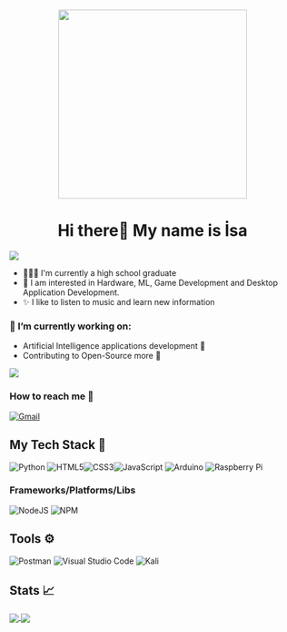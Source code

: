<h1 align="center"> <img src="https://media.giphy.com/media/2ipOXiyd3KuwIraVr2/giphy.gif?cid=ecf05e473m55jl2ztu01s96fwdlkrmvxm6fhtgi3n7jt0ias&rid=giphy.gif&ct=s" width="332" height="332"> </h1>
<!-- <h1 align="center"> <img src="https://avatars.githubusercontent.com/u/48714435?v=4"> </h1> -->

<h1 align="center"> Hi there👋 My name is İsa  </h1> <img src="https://gpvc.arturio.dev/isacolak" align="center">


-   👩🏾‍🎓 I'm currently a high school graduate 
-  🧪 I am interested in Hardware, ML, Game Development and Desktop Application Development. 
-  ✨ I like to listen to music and learn new information
### 🌱 I’m currently working on:

- Artificial Intelligence applications development 🤖
- Contributing to Open-Source more 💌
<a href="https://github.com/isacolak/KaanBOT">
<img align="center" src="https://github-readme-stats.vercel.app/api/pin/?username=isacolak&repo=KaanBOT&theme=material-palenight"> </a>

### How to reach me 📢
<a href="mailto:isacolak04@gmail.com"> <img alt="Gmail" src="https://img.shields.io/badge/Gmail-D14836?style=for-the-badge&logo=gmail&logoColor=white" /> </a>

## My Tech Stack 🥞
<!-- ![C#](https://img.shields.io/badge/c%23-%23239120.svg?style=for-the-badge&logo=c-sharp&logoColor=white) ![C++](https://img.shields.io/badge/c++-%2300599C.svg?style=for-the-badge&logo=c%2B%2B&logoColor=white)![Python](https://img.shields.io/badge/python-3670A0?style=for-the-badge&logo=python&logoColor=ffdd54) ![HTML5](https://img.shields.io/badge/html5-%23E34F26.svg?style=for-the-badge&logo=html5&logoColor=white)![CSS3](https://img.shields.io/badge/css3-%231572B6.svg?style=for-the-badge&logo=css3&logoColor=white)![JavaScript](https://img.shields.io/badge/javascript-%23323330.svg?style=for-the-badge&logo=javascript&logoColor=%23F7DF1E) ![Arduino](https://img.shields.io/badge/-Arduino-00979D?style=for-the-badge&logo=Arduino&logoColor=white) ![Raspberry Pi](https://img.shields.io/badge/-RaspberryPi-C51A4A?style=for-the-badge&logo=Raspberry-Pi) -->
![Python](https://img.shields.io/badge/python-3670A0?style=for-the-badge&logo=python&logoColor=ffdd54) ![HTML5](https://img.shields.io/badge/html5-%23E34F26.svg?style=for-the-badge&logo=html5&logoColor=white)![CSS3](https://img.shields.io/badge/css3-%231572B6.svg?style=for-the-badge&logo=css3&logoColor=white)![JavaScript](https://img.shields.io/badge/javascript-%23323330.svg?style=for-the-badge&logo=javascript&logoColor=%23F7DF1E) ![Arduino](https://img.shields.io/badge/-Arduino-00979D?style=for-the-badge&logo=Arduino&logoColor=white) ![Raspberry Pi](https://img.shields.io/badge/-RaspberryPi-C51A4A?style=for-the-badge&logo=Raspberry-Pi)
### Frameworks/Platforms/Libs
<!-- ![.Net](https://img.shields.io/badge/.NET-5C2D91?style=for-the-badge&logo=.net&logoColor=white) ![NodeJS](https://img.shields.io/badge/node.js-6DA55F?style=for-the-badge&logo=node.js&logoColor=white) ![React](https://img.shields.io/badge/react-%2320232a.svg?style=for-the-badge&logo=react&logoColor=%2361DAFB) ![NPM](https://img.shields.io/badge/NPM-%23000000.svg?style=for-the-badge&logo=npm&logoColor=white) -->
![NodeJS](https://img.shields.io/badge/node.js-6DA55F?style=for-the-badge&logo=node.js&logoColor=white) ![NPM](https://img.shields.io/badge/NPM-%23000000.svg?style=for-the-badge&logo=npm&logoColor=white)

## Tools ⚙ 
<!--   ![Docker](https://img.shields.io/badge/docker-%230db7ed.svg?style=for-the-badge&logo=docker&logoColor=white) -->
  ![Postman](https://img.shields.io/badge/Postman-FF6C37?style=for-the-badge&logo=postman&logoColor=white)
  ![Visual Studio Code](https://img.shields.io/badge/Visual%20Studio%20Code-0078d7.svg?style=for-the-badge&logo=visual-studio-code&logoColor=white)
  ![Kali](https://img.shields.io/badge/Kali-557C94?style=for-the-badge&logo=Kali+Linux&logoColor=white)
<!--   ![Visual Studio](https://img.shields.io/badge/Visual%20Studio-5C2D91.svg?style=for-the-badge&logo=visual-studio&logoColor=white)  -->
 
## Stats 📈
<a href="https://github.com/isacolak">
  <img align="center" src="https://github-readme-stats.vercel.app/api/top-langs/?username=isacolak&layout=compact&theme=material-palenight" />
</a>
<a href="https://github.com/isacolak/github-readme-stats">
  <img align="center" src="https://github-readme-stats.vercel.app/api?username=isacolak&show_icons=true&theme=material-palenight" />
</a>



